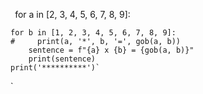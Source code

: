 


`
`for a in [2, 3, 4, 5, 6, 7, 8, 9]:
    
    for b in [1, 2, 3, 4, 5, 6, 7, 8, 9]:
    #     print(a, '*', b, '=', gob(a, b))
        sentence = f"{a} x {b} = {gob(a, b)}"
        print(sentence)
    print('**********')`
`

